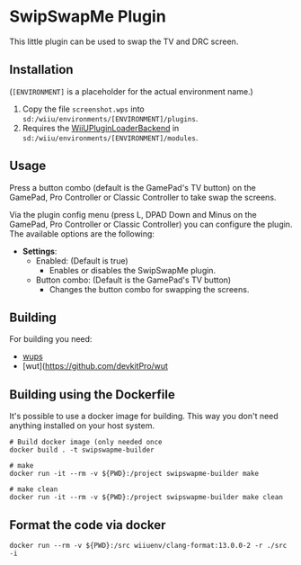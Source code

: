 # SwipSwapMe Plugin 

This little plugin can be used to swap the TV and DRC screen.

## Installation
(`[ENVIRONMENT]` is a placeholder for the actual environment name.)

1. Copy the file `screenshot.wps` into `sd:/wiiu/environments/[ENVIRONMENT]/plugins`.  
2. Requires the [WiiUPluginLoaderBackend](https://github.com/wiiu-env/WiiUPluginLoaderBackend) in `sd:/wiiu/environments/[ENVIRONMENT]/modules`.

## Usage
Press a button combo (default is the GamePad's TV button) on the GamePad, Pro Controller or Classic Controller to take swap the screens.

Via the plugin config menu (press L, DPAD Down and Minus on the GamePad, Pro Controller or Classic Controller) you can configure the plugin. The available options are the following:
- **Settings**: 
  - Enabled: (Default is true)
    - Enables or disables the SwipSwapMe plugin.
  - Button combo: (Default is the GamePad's TV button)
    - Changes the button combo for swapping the screens.

## Building

For building you need: 
- [wups](https://github.com/wiiu-env/WiiUPluginSystem)
- [wut](https://github.com/devkitPro/wut

## Building using the Dockerfile

It's possible to use a docker image for building. This way you don't need anything installed on your host system.

```
# Build docker image (only needed once
docker build . -t swipswapme-builder

# make 
docker run -it --rm -v ${PWD}:/project swipswapme-builder make

# make clean
docker run -it --rm -v ${PWD}:/project swipswapme-builder make clean
```

## Format the code via docker

`docker run --rm -v ${PWD}:/src wiiuenv/clang-format:13.0.0-2 -r ./src -i`

